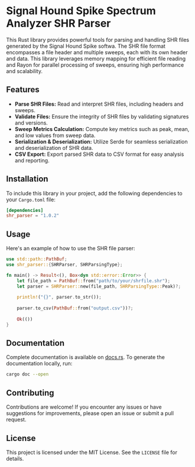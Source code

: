
# Signal Hound Spike Spectrum Analyzer SHR Parser

This Rust library provides powerful tools for parsing and handling SHR files generated by the Signal Hound Spike softwa. 
The SHR file format encompasses a file header and multiple sweeps, each with its own header and data. 
This library leverages memory mapping for efficient file reading and Rayon for parallel processing of sweeps, ensuring high performance and scalability.

## Features

- **Parse SHR Files:** Read and interpret SHR files, including headers and sweeps.
- **Validate Files:** Ensure the integrity of SHR files by validating signatures and versions.
- **Sweep Metrics Calculation:** Compute key metrics such as peak, mean, and low values from sweep data.
- **Serialization & Deserialization:** Utilize Serde for seamless serialization and deserialization of SHR data.
- **CSV Export:** Export parsed SHR data to CSV format for easy analysis and reporting.

## Installation

To include this library in your project, add the following dependencies to your `Cargo.toml` file:

```toml
[dependencies]
shr_parser = "1.0.2"
```

## Usage

Here's an example of how to use the SHR file parser:

```rust
use std::path::PathBuf;
use shr_parser::{SHRParser, SHRParsingType};

fn main() -> Result<(), Box<dyn std::error::Error>> {
    let file_path = PathBuf::from("path/to/your/shrfile.shr");
    let parser = SHRParser::new(file_path, SHRParsingType::Peak)?;
    
    println!("{}", parser.to_str());
    
    parser.to_csv(PathBuf::from("output.csv"))?;
    
    Ok(())
}
```

## Documentation

Complete documentation is available on [docs.rs](https://docs.rs/shr_parser/1.0.2/shr_parser/). To generate the documentation locally, run:

```sh
cargo doc --open
```

## Contributing

Contributions are welcome! If you encounter any issues or have suggestions for improvements, please open an issue or submit a pull request.

## License

This project is licensed under the MIT License. See the `LICENSE` file for details.
